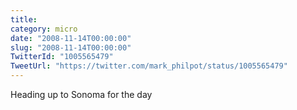 ```yaml
---
title: 
category: micro
date: "2008-11-14T00:00:00"
slug: "2008-11-14T00:00:00"
TwitterId: "1005565479"
TweetUrl: "https://twitter.com/mark_philpot/status/1005565479"
---
```


Heading up to Sonoma for the day
